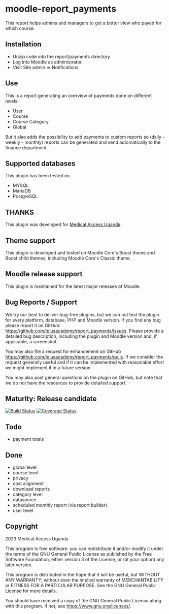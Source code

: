 # moodle-report_payments

This report helps admins and managers to get a better view who payed for which course.

## Installation

* Unzip code into the report/payments directory
* Log into Moodle as administrator.
* Visit Site admin => Notifications.

## Use

This is a report generating an overview of payments done on different levels:

* User
* Course
* Course Category
* Global

But it also adds the possibility to add payments to custom reports so (daily - weekly - monthly) reports can be generated and
send automatically to the finance department.

## Supported databases

This plugin has been tested on

* MYSQL
* MariaDB
* PostgreSQL

## THANKS

This plugin was developed for [Medical Access Uganda](https://medical-access.org/).

## Theme support

This plugin is developed and tested on Moodle Core's Boost theme and Boost child themes, including Moodle Core's Classic theme.

## Moodle release support

This plugin is maintained for the latest major releases of Moodle.

## Bug Reports / Support

We try our best to deliver bug-free plugins, but we can not test the plugin for every platform, database, PHP and
Moodle version. If you find any bug please report it on GitHub: https://github.com/iplusacademy/report_payments/issues.
Please provide a detailed bug description, including the plugin and Moodle version and, if applicable, a screenshot.

You may also file a request for enhancement on GitHub https://github.com/iplusacademy/report_payments/pulls.
If we consider the request generally useful and if it can be implemented with reasonable effort we might implement it in a future version.

You may also post general questions on the plugin on GitHub, but note that we do not have the resources to provide
detailed support.

## Maturity: Release candidate

[![Build Status](https://github.com/iplusacademy/report_payments/actions/workflows/main.yml/badge.svg)](https://github.com/iplusacademy/report_payments/actions/workflows/main.yml)
[![Coverage Status](https://coveralls.io/repos/github/iplusacademy/report_payments/badge.svg?branch=main)](https://coveralls.io/github/iplusacademy/report_payments?branch=main)

## Todo

* payment totals

## Done

* global level
* course level
* privacy
* cost alignment
* download reports
* category level
* datasource
* scheduled monthly report (via report builder)
* user level

## Copyright

2023 Medical Access Uganda

This program is free software: you can redistribute it and/or modify it under
the terms of the GNU General Public License as published by the Free Software
Foundation, either version 3 of the License, or (at your option) any later
version.

This program is distributed in the hope that it will be useful, but WITHOUT ANY
WARRANTY; without even the implied warranty of MERCHANTABILITY or FITNESS FOR A
PARTICULAR PURPOSE.  See the GNU General Public License for more details.

You should have received a copy of the GNU General Public License along with
this program.  If not, see <https://www.gnu.org/licenses/>.

